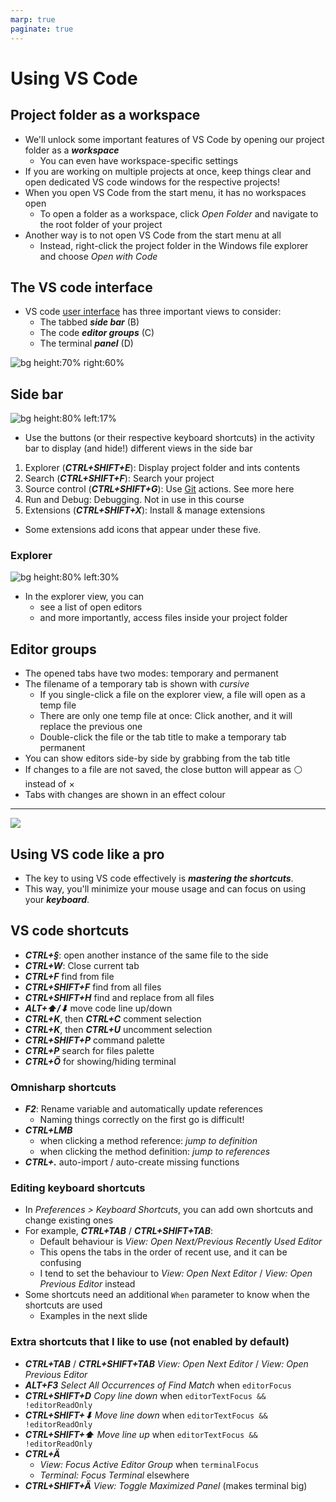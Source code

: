 ```yaml
---
marp: true
paginate: true
---
```

<!-- headingDivider: 3 -->
<!-- class: invert -->

# Using VS Code

## Project folder as a workspace

* We'll unlock some important features of VS Code by opening our project folder as a ***workspace***
  * You can even have workspace-specific settings
* If you are working on multiple projects at once, keep things clear and open dedicated VS code windows for the respective projects!
* When you open VS Code from the start menu, it has no workspaces open
  * To open a folder as a workspace, click *Open Folder* and navigate to the root folder of your project
* Another way is to not open VS Code from the start menu at all
  * Instead,  right-click the project folder in the Windows file explorer and choose *Open with Code*

## The VS code interface

* VS code [user interface](https://code.visualstudio.com/docs/getstarted/userinterface) has three important views to consider:
  * The tabbed ***side bar*** (B)
  * The code ***editor groups*** (C)
  * The terminal ***panel*** (D)

![bg height:70% right:60%](https://code.visualstudio.com/assets/docs/getstarted/userinterface/hero.png)

## Side bar

![bg height:80% left:17%](imgs/vscode-tabs.png)

* Use the buttons (or their respective keyboard shortcuts) in the activity bar to display (and hide!) different views in the side bar
1) Explorer (***CTRL+SHIFT+E***): Display project folder and ints contents
2) Search (***CTRL+SHIFT+F***): Search your project
3) Source control (***CTRL+SHIFT+G***): Use [Git](../project-management/1-git-basics.md) actions. See more here
4) Run and Debug: Debugging. Not in use in this course
5) Extensions (***CTRL+SHIFT+X***): Install & manage extensions
* Some extensions add icons that appear under these five. 

### Explorer

![bg height:80% left:30%](imgs/vscode-explorer.png)

* In the explorer view, you can
  * see a list of open editors
  * and more importantly, access files inside your project folder

## Editor groups

* The opened tabs have two modes: temporary and permanent
* The filename of a temporary tab is shown with *cursive*
  * If you single-click a file on the explorer view, a file will open as a temp file
  * There are only one temp file at once: Click another, and it will replace the previous one
  * Double-click the file or the tab title to make a temporary tab permanent 
* You can show editors side-by side by grabbing from the tab title
* If changes to a file are not saved, the close button will appear as ⚪ instead of $\times$
* Tabs with changes are shown in an effect colour

---
![](imgs/vscode-editor.png)

## Using VS code like a pro

* The key to using VS code effectively is ***mastering the shortcuts***.
* This way, you'll minimize your mouse usage and can focus on using your ***keyboard***.

## VS code shortcuts

* ***CTRL+§***: open another instance of the same file to the side
* ***CTRL+W***: Close current tab
* ***CTRL+F*** find from file
* ***CTRL+SHIFT+F*** find from all files
* ***CTRL+SHIFT+H*** find and replace from all files
* ***ALT+⬆/⬇*** move code line up/down
* ***CTRL+K***, then ***CTRL+C*** comment selection
* ***CTRL+K***, then ***CTRL+U*** uncomment selection
* ***CTRL+SHIFT+P*** command palette
* ***CTRL+P*** search for files palette
* ***CTRL+Ö*** for showing/hiding terminal

### Omnisharp shortcuts
  * ***F2***: Rename variable and automatically update references
    * Naming things correctly on the first go is difficult!
  * ***CTRL+LMB*** 
    * when clicking a method reference: *jump to definition*
    * when clicking the method definition: *jump to references*
* ***CTRL+.***  auto-import / auto-create missing functions
### Editing keyboard shortcuts

* In *Preferences > Keyboard Shortcuts*, you can add own shortcuts and change existing ones 
* For example, ***CTRL+TAB*** / ***CTRL+SHIFT+TAB***:
  * Default behaviour is *View: Open Next/Previous Recently Used Editor*
  * This opens the tabs in the order of recent use, and it can be confusing
  * I tend to set the behaviour to *View: Open Next Editor* / *View: Open Previous Editor* instead
* Some shortcuts need an additional `When` parameter to know when the shortcuts are used
  * Examples in the next slide

### Extra shortcuts that I like to use (not enabled by default)

* ***CTRL+TAB*** / ***CTRL+SHIFT+TAB*** *View: Open Next Editor* / *View: Open Previous Editor*
* ***ALT+F3*** *Select All Occurrences of Find Match* when `editorFocus`
* ***CTRL+SHIFT+D*** *Copy line down* when `editorTextFocus && !editorReadOnly`
* ***CTRL+SHIFT+⬇*** *Move line down* when `editorTextFocus && !editorReadOnly`
* ***CTRL+SHIFT+⬆*** *Move line up* when `editorTextFocus && !editorReadOnly`
* ***CTRL+Ä*** 
  * *View: Focus Active Editor Group* when `terminalFocus`
  * *Terminal: Focus Terminal* elsewhere
* ***CTRL+SHIFT+Ä*** *View: Toggle Maximized Panel* (makes terminal big)